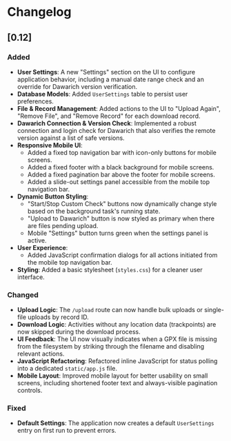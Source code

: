 # Changelog

## [0.12]
### Added
- **User Settings**: A new "Settings" section on the UI to configure application behavior, including a manual date range check and an override for Dawarich version verification.
- **Database Models**: Added `UserSettings` table to persist user preferences.
- **File & Record Management**: Added actions to the UI to "Upload Again", "Remove File", and "Remove Record" for each download record.
- **Dawarich Connection & Version Check**: Implemented a robust connection and login check for Dawarich that also verifies the remote version against a list of safe versions.
- **Responsive Mobile UI**:
    - Added a fixed top navigation bar with icon-only buttons for mobile screens.
    - Added a fixed footer with a black background for mobile screens.
    - Added a fixed pagination bar above the footer for mobile screens.
    - Added a slide-out settings panel accessible from the mobile top navigation bar.
- **Dynamic Button Styling**:
    - "Start/Stop Custom Check" buttons now dynamically change style based on the background task's running state.
    - "Upload to Dawarich" button is now styled as primary when there are files pending upload.
    - Mobile "Settings" button turns green when the settings panel is active.
- **User Experience**:
    - Added JavaScript confirmation dialogs for all actions initiated from the mobile top navigation bar.
- **Styling**: Added a basic stylesheet (`styles.css`) for a cleaner user interface.

### Changed
- **Upload Logic**: The `/upload` route can now handle bulk uploads or single-file uploads by record ID.
- **Download Logic**: Activities without any location data (trackpoints) are now skipped during the download process.
- **UI Feedback**: The UI now visually indicates when a GPX file is missing from the filesystem by striking through the filename and disabling relevant actions.
- **JavaScript Refactoring**: Refactored inline JavaScript for status polling into a dedicated `static/app.js` file.
- **Mobile Layout**: Improved mobile layout for better usability on small screens, including shortened footer text and always-visible pagination controls.

### Fixed
- **Default Settings**: The application now creates a default `UserSettings` entry on first run to prevent errors.